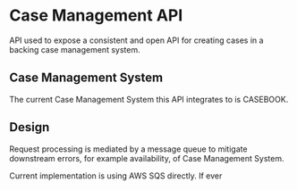 # Case Management API

API used to expose a consistent and open API for creating cases in a 
backing case management system.

## Case Management System
The current Case Management System this API integrates to is CASEBOOK.

## Design
Request processing is mediated by a message queue to mitigate downstream
errors, for example availability, of Case Management System.

Current implementation is using AWS SQS directly. If ever  

